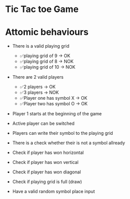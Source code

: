 # Tic Tac toe Game

# Attomic behaviours

- There is a valid playing grid
    - ✅playing grid of 9 -> OK
    - ✅playing grid of 8 -> NOK
    - ✅playing grid of 10 -> NOK

- There are 2 valid players
    - ✅2 players -> OK
    - ✅3 players -> NOK
    - ✅Player one has symbol X -> OK
    - ✅Player two has symbol O -> OK

- Player 1 starts at the beginning of the game

- Active player can be switched

- Players can write their symbol to the playing grid

- There is a check whether their is not a symbol allready

- Check if player has won horizontal

- Check if player has won vertical

- Check if player has won diagonal

- Check if playing grid is full (draw)

- Have a valid random symbol place input